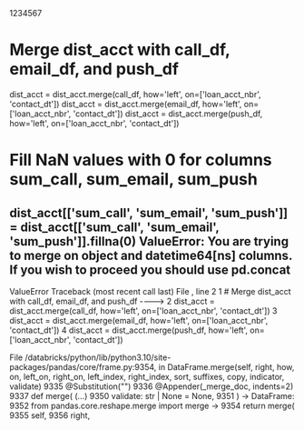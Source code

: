 1234567
# Merge dist_acct with call_df, email_df, and push_df
dist_acct = dist_acct.merge(call_df, how='left', on=['loan_acct_nbr', 'contact_dt'])
dist_acct = dist_acct.merge(email_df, how='left', on=['loan_acct_nbr', 'contact_dt'])
dist_acct = dist_acct.merge(push_df, how='left', on=['loan_acct_nbr', 'contact_dt'])

# Fill NaN values with 0 for columns sum_call, sum_email, sum_push
dist_acct[['sum_call', 'sum_email', 'sum_push']] = dist_acct[['sum_call', 'sum_email', 'sum_push']].fillna(0)
ValueError: You are trying to merge on object and datetime64[ns] columns. If you wish to proceed you should use pd.concat
---------------------------------------------------------------------------
ValueError                                Traceback (most recent call last)
File <command-501241298327021>, line 2
      1 # Merge dist_acct with call_df, email_df, and push_df
----> 2 dist_acct = dist_acct.merge(call_df, how='left', on=['loan_acct_nbr', 'contact_dt'])
      3 dist_acct = dist_acct.merge(email_df, how='left', on=['loan_acct_nbr', 'contact_dt'])
      4 dist_acct = dist_acct.merge(push_df, how='left', on=['loan_acct_nbr', 'contact_dt'])

File /databricks/python/lib/python3.10/site-packages/pandas/core/frame.py:9354, in DataFrame.merge(self, right, how, on, left_on, right_on, left_index, right_index, sort, suffixes, copy, indicator, validate)
   9335 @Substitution("")
   9336 @Appender(_merge_doc, indents=2)
   9337 def merge(
   (...)
   9350     validate: str | None = None,
   9351 ) -> DataFrame:
   9352     from pandas.core.reshape.merge import merge
-> 9354     return merge(
   9355         self,
   9356         right,
